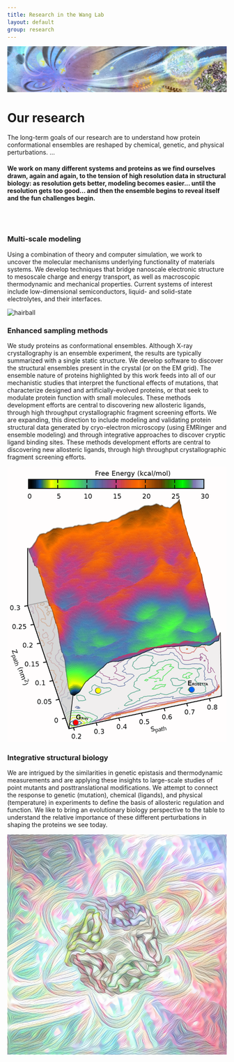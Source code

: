 ```yaml
---
title: Research in the Wang Lab
layout: default
group: research
---
```



<img class="img-fluid" src="/static/img/Frontpage_1920x400.jpg" title="This wonderful illustration was courtesy of Wei Chen" alt="Lab Group Illustration (credit Wei Chen)">

<div class="row">

# Our research
The long-term goals of our research are to understand how protein conformational ensembles are reshaped by chemical, genetic, and physical perturbations. ...

#### We work on many different systems and proteins as we find ourselves drawn, again and again, to the tension of high resolution data in structural biology: as resolution gets better, modeling becomes easier... until the resolution gets too good... and then the ensemble begins to reveal itself and the fun challenges begin.
<br>
<br>

</div>

<div class="row">




### Multi-scale modeling

<div class="col-md-7 order-md-1">

Using a combination of theory and computer simulation, we work to uncover the molecular mechanisms underlying functionality of materials systems. We develop techniques that bridge nanoscale electronic structure to mesoscale charge and energy transport, as well as macroscopic thermodynamic and mechanical properties. Current systems of interest include low-dimensional semiconductors, liquid- and solid-state electrolytes, and their interfaces.

</div>

<div class="col-md-5 order-md-1 align-self-center">
<img class="img-fluid" src="/static/img/SERCA_E1_E2_small.gif" alt="hairball">
</div>
</div>
<div class="row">
  
  
### Enhanced sampling methods
<div class="col-md-7 order-md-2 ">

We study proteins as conformational ensembles. Although X-ray crystallography is an ensemble experiment, the results are typically summarized with a single static structure. We develop software to discover the structural ensembles present in the crystal (or on the EM grid). The ensemble nature of proteins highlighted by this work feeds into all of our mechanistic studies that interpret the functional effects of mutations, that characterize designed and artificially-evolved proteins, or that seek to modulate protein function with small molecules. These methods development efforts are central to discovering new allosteric ligands, through high throughput crystallographic fragment screening efforts. We are expanding, this direction to include modeling and validating protein structural data generated by cryo-electron microscopy (using EMRinger and ensemble modeling) and through integrative approaches to discover cryptic ligand binding sites. These methods development efforts are central to discovering new allosteric ligands, through high throughput crystallographic fragment screening efforts.


</div>

<div class="col-md-5 order-md-1 align-self-center">
<img class="img-fluid" src="/static/img/3D_matlab.png" alt="hairball">
</div>
</div>
<div class="row">
  
### Integrative structural biology
<div class="col-md-7 order-md-1">

We are intrigued by the similarities in genetic epistasis and thermodynamic measurements and are applying these insights to large-scale studies of point mutants and posttranslational modifications. We attempt to connect the response to genetic (mutation), chemical (ligands), and physical (temperature) in experiments to define the basis of allosteric regulation and function. We like to bring an evolutionary biology perspective to the table to understand the relative importance of these different perturbations in shaping the proteins we see today.

</div>

<div class="col-md-5 order-md-1 align-self-center">
<img class="img-fluid" src="/static/img/Logo16e.jpg" alt="hairball">
</div>
</div>
